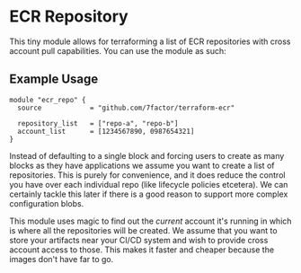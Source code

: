 # ECR Repository

This tiny module allows for terraforming a list of ECR repositories with cross account pull capabilities. You can use the module as such:

## Example Usage

``` hcl
module "ecr_repo" {
  source            = "github.com/7factor/terraform-ecr"

  repository_list   = ["repo-a", "repo-b"]
  account_list		= [1234567890, 0987654321]
}
```

Instead of defaulting to a single block and forcing users to create as many blocks as they have applications we assume you want to create a list of repositories. This is purely for convenience, and it does reduce the control you have over each individual repo (like lifecycle policies etcetera). We can certainly tackle this later if there is a good reason to support more complex configuration blobs.

This module uses magic to find out the *current* account it's running in which is where all the repositories will be created. We assume that you want to store your artifacts near your CI/CD system and wish to provide cross account access to those. This makes it faster and cheaper because the images don't have far to go.
